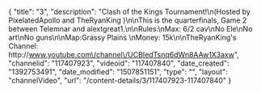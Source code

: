 {
    "title": "3",
    "description": "Clash of the Kings Tournament!\n(Hosted by PixelatedApollo and TheRyanKing )\n\nThis is the quarterfinals, Game 2 between Telemnar and alextgreat1.\n\nRules:\nMax: 6\/2 cav\nNo Ele\nNo art\nNo guns\n\nMap:Grassy Plains \nMoney: 15k\n\nTheRyanKing's Channel: http:\/\/www.youtube.com\/channel\/UCBIedTsnq6dWn8AAw1X3axw",
    "channelid": "117407923",
    "videoid": "117407840",
    "date_created": "1392753491",
    "date_modified": "1507851151",
    "type": "",
    "layout": "channelVideo",
    "url": "\/content-details\/3\/117407923-117407840"
}